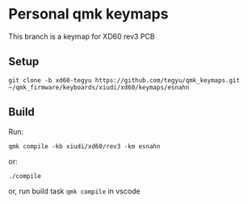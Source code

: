 # Personal qmk keymaps

This branch is a keymap for XD60 rev3 PCB

## Setup

    git clone -b xd60-tegyu https://github.com/tegyu/qmk_keymaps.git ~/qmk_firmware/keyboards/xiudi/xd60/keymaps/esnahn

## Build

Run:

    qmk compile -kb xiudi/xd60/rev3 -km esnahn

or:

    ./compile

or, run build task `qmk compile` in vscode
